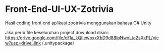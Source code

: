 # Front-End-UI-UX-Zotrivia
Hasil coding front end aplikasi zootrivia menggunakan bahasa C# Unity

Jika perlu file keseluruhan project download disini: https://drive.google.com/file/d/1a_kQiIewbxxXbD9d8BlpNwoLta2sXkPL/view?usp=drive_link (.unitypackage)
